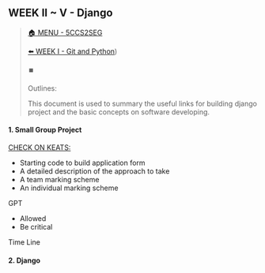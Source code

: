 ## WEEK II ~ V - Django

>[🏠 MENU - 5CCS2SEG](year2/5ccs2seg.md)
>
>[⬅️ WEEK I - Git and Python](year2/5ccs2seg/w1.md))
>
>⏹️
>
>Outlines: 
>
>This document is used to summary the useful links for building django project and the basic concepts on software developing. 

#### 1. Small Group Project

[CHECK ON KEATS: ](https://keats.kcl.ac.uk/mod/book/view.php?id=7521193)

- Starting code to build application form
- A detailed description of the approach to take
- A team marking scheme
- An individual marking scheme

GPT

- Allowed
- Be critical

Time Line



#### 2. Django

 